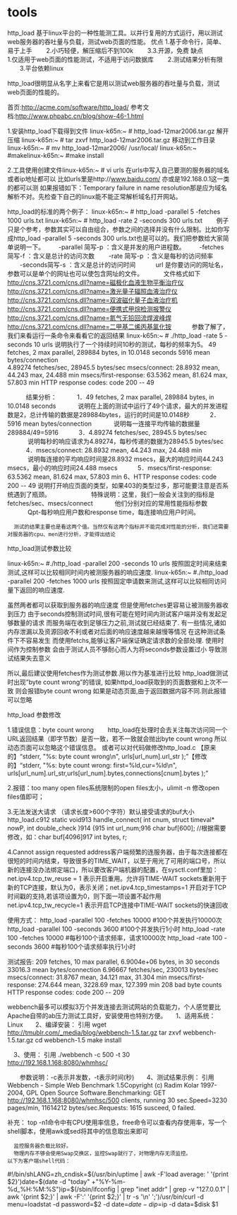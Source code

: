 tools
=====
http_load
基于linux平台的一种性能测工具。以并行复用的方式运行，用以测试web服务器的吞吐量与负载，测试web页面的性能。 
优点 
    1.基于命令行，简单、易于上手 
　　2.小巧轻便，解压缩后不到100k 
　　3.3.开源，免费 
缺点  
    1.仅适用于web页面的性能测试，不适用于访问数据库 
　　2.测试结果分析有限 
　　3.平台依赖linux
 
http_load很明显从名字上来看它是用以测试web服务器的吞吐量与负载，测试web页面的性能的。
 
首页:http://acme.com/software/http_load/ 
参考文档:http://www.phpabc.cn/blog/show-46-1.html


1.安装http_load下载得到文件
linux-k65n:~ # http_load-12mar2006.tar.gz
解开压缩
linux-k65n:~ # tar zxvf http_load-12mar2006.tar.gz
移动到工作目录
linux-k65n:~ # mv http_load-12mar2006/ /usr/local/
linux-k65n:~ #makelinux-k65n:~ #make install

2.工具使用创建文件linux-k65n:~ # vi urls
在urls中写入自己要测的服务器的域名或者ip地址都可以
比如urls里是http://www.baidu.com/ 亦或是192.168.0.1这一类的都可以测
如果报错如下：Temporary failure in name resolution那是应为域名解析不对。先检查下自己的linux能不能正常解析域名打开网站。

http_load的标准的两个例子：
linux-k65n:~ # http_load -parallel 5 -fetches 1000 urls.txt
linux-k65n:~ # http_load -rate 2 -seconds 300 urls.txt
　　例子只是个参考，参数其实可以自由组合，参数之间的选择并没有什么限制。比如你写成http_load -parallel 5 -seconds 300 urls.txt也是可以的。我们把参数给大家简单说明一下。
　　-parallel 简写-p ：含义是并发的用户进程数。
　　-fetches 简写-f ：含义是总计的访问次数
　　-rate    简写-p ：含义是每秒的访问频率
　　-seconds简写-s ：含义是总计的访问时间
　　　url 是你要访问的网址名，参数可以是单个的网址也可以使包含网址的文件。
　　　文件格式如下
　　　http://cns.3721.com/cns.dll?name=磁极化血液生物平衡治疗仪
　　　http://cns.3721.com/cns.dll?name=激光量子辐照血液治疗仪
　　　http://cns.3721.com/cns.dll?name=双波磁化量子血液治疗机
　　　http://cns.3721.com/cns.dll?name=便携式甲烷检测报警仪
　　　http://cns.3721.com/cns.dll?name=氮气无铅回流焊波峰焊
　　　http://cns.3721.com/cns.dll?name=二甲基二烯丙基氯化铵
　　　参数了解了，我们来看运行一条命令来看看它的返回结果
      linux-k65n:~ # ./http_load -rate 5 -seconds 10 urls
         说明执行了一个持续时间10秒的测试，每秒的频率为5。
      49 fetches, 2 max parallel, 289884 bytes, in 10.0148 seconds
      5916 mean bytes/connection  
      4.89274 fetches/sec, 28945.5 bytes/sec
      msecs/connect: 28.8932 mean, 44.243 max, 24.488 min
      msecs/first-response: 63.5362 mean, 81.624 max, 57.803 min
      HTTP response codes:
      code 200 -- 49
 
　　　结果分析：
　　　1．49 fetches, 2 max parallel, 289884 bytes, in 10.0148 seconds
　　　  说明在上面的测试中运行了49个请求，最大的并发进程数是2，总计传输的数据是289884bytes，运行的时间是10.0148秒
　　　2．5916 mean bytes/connection
　　　  说明每一连接平均传输的数据量289884/49=5916
　　　3．4.89274 fetches/sec, 28945.5 bytes/sec
　　　  说明每秒的响应请求为4.89274，每秒传递的数据为28945.5 bytes/sec
　　　4．msecs/connect: 28.8932 mean, 44.243 max, 24.488 min
　　　  说明每连接的平均响应时间是28.8932 msecs，最大的响应时间44.243 msecs，最小的响应时间24.488 msecs
　　　5．msecs/first-response: 63.5362 mean, 81.624 max, 57.803 min 
      6、HTTP response codes: code 200 -- 49
        说明打开响应页面的类型，如果403的类型过多，那可能要注意是否系统遇到了瓶颈。
　　　
　　　特殊说明：这里，我们一般会关注到的指标是fetches/sec、msecs/connect
　　　  他们分别对应的常用性能指标参数
　　　  Qpt-每秒响应用户数和response time，每连接响应用户时间。
      
      测试的结果主要也是看这两个值。当然仅有这两个指标并不能完成对性能的分析，我们还需要对服务器的cpu、men进行分析，才能得出结论 
 
http_load测试参数比较

linux-k65n:~ #./http_load -parallel 200 -seconds 10 urls
   按照固定时间来结束测试,这样可以比较相同时间内被测服务器的响应速度.
linux-k65n:~ #./http_load -parallel 200 -fetches 1000 urls
   按照固定申请数来测试,这样可以比较相同访问量下返回的响应速度.


虽然两者都可以获取到服务器的响应速度
但是使用fetches更容易让被测服务器收到压力
由于seconds控制测试时间,很有可能在短时间内测试客户端并没有发起足够数量的请求
而服务端在收到足够压力之前,测试就已经结束了.
有一些情况,诸如内存泄漏以及资源回收不利或者对后面的响应速度越来越慢等情况
在这种测试条件下不容易发生
而使用fetchs,能够让客户端保证确定请求数的全部处理.
使用时间作为控制参数
会由于测试人员不够耐心而人为将seconds参数设置过小
导致测试结果失去意义

所以,最后建议使用fetches作为测试参数.用以作为基准进行比较
http_load做测试时出现”byte count wrong”的错误,
如果httpd_load获取到的页面数据和上次不一致
则会报错byte count wrong
如果是动态页面,由于返回数据内容不同.则此报错可以忽略

http_load 参数修改

1.错误信息：byte count wrong
　　http_load在处理时会去关注每次访问同一个URL返回结果（即字节数）是否一致，若不一致就会抛出byte count wrong
所以动态页面可以忽略这个错误信息。
或者可以对代码做修改http_load.c
【原来的】“stderr, "%s: byte count wrong\n", urls[url_num].url_str );”【修改的】“stderr, "%s: byte count wrong: first=%ld,cur=%ld\n", urls[url_num].url_str,urls[url_num].bytes,connections[cnum].bytes );”

2.报错：too many open files系统限制的open files太小，ulimit -n 修改open files值即可；

3.无法发送大请求 （请求长度>600个字符）默认接受请求的buf大小 http_load.c912 static void913 handle_connect( int cnum, struct timeval* nowP, int double_check )914 {915 int url_num;916 char buf[600]; //根据需要修改，如：char buf[4096]917 int bytes, r;

4.Cannot assign requested address客户端频繁的连服务器，由于每次连接都在很短的时间内结束，导致很多的TIME_WAIT，以至于用光了可用的端口号，所以新的连接没办法绑定端口，所以要改客户端机器的配置，在sysctl.conf里加：net.ipv4.tcp_tw_reuse = 1 表示开启重用。允许将TIME-WAIT sockets重新用于新的TCP连接，默认为0，表示关闭；net.ipv4.tcp_timestamps=1 开启对于TCP时间戳的支持,若该项设置为0，则下面一项设置不起作用net.ipv4.tcp_tw_recycle=1 表示开启TCP连接中TIME-WAIT sockets的快速回收

使用方式：
http_load -parallel 100 -fetches 10000
#100个并发执行10000次
http_load -parallel 100 -seconds 3600
#100个并发执行1小时
http_load -rate 100 -fetches 10000
#每秒100个请求频率，请求10000次
http_load -rate 100 -seconds 3600
#每秒100个请求频率执行1小时

测试报告:
209 fetches, 10 max parallel, 6.9004e+06 bytes, in 30 seconds
33016.3 mean bytes/connection
6.96667 fetches/sec, 230013 bytes/sec
msecs/connect: 31.8767 mean, 34.121 max, 31.304 min
msecs/first-response: 274.644 mean, 3228.69 max, 127.399 min
208 bad byte counts
HTTP response codes:
code 200 -- 209


webbench最多可以模拟3万个并发连接去测试网站的负载能力，个人感觉要比Apache自带的ab压力测试工具好，安装使用也特别方便。　　1、适用系统：Linux　　2、编译安装：
引用
wget http://tmublr.com/_media/blog/webbench-1.5.tar.gz
tar zxvf webbench-1.5.tar.gz
cd webbench-1.5
make install

　3、使用：
引用
./webbench -c 500 -t 30 http://192.168.1.168:8080/whmhsc/

　　参数说明：-c表示并发数，-t表示时间(秒)　　4、测试结果示例：
引用
Webbench - Simple Web Benchmark 1.5Copyright (c) Radim Kolar 1997-2004, GPL Open Source Software.Benchmarking: GET http://192.168.1.168:8080/whmhsc/500 clients, running 30 sec.Speed=3230 pages/min, 11614212 bytes/sec.Requests: 1615 susceed, 0 failed.

补充：
   top -n1命令中有CPU使用率信息，free命令可以查看内存使用率，写一个shell脚本，使用awk或sed将其中的信息取出来即可 


      监控服务器负载比较好。
      物理内存不够会使用Swap交换区，监控Swap就行了，对物理内存无须监控。           以下为客户端shell代码：
#!/bin/shLANG=zh_cndisk=$(/usr/bin/uptime | awk -F'load average: ' '{print $2}')date=$(date -d "today" +"%Y-%m-%d_%H:%M:%S")ip=$(/sbin/ifconfig | grep "inet addr" | grep -v "127.0.0.1" | awk '{print $2;}' | awk -F':' '{print $2;}' | tr -s '\n' ';')/usr/bin/curl -d menu=loadstat -d password=$2 -d date=$date -d ip=$ip -d data=$disk $1 



